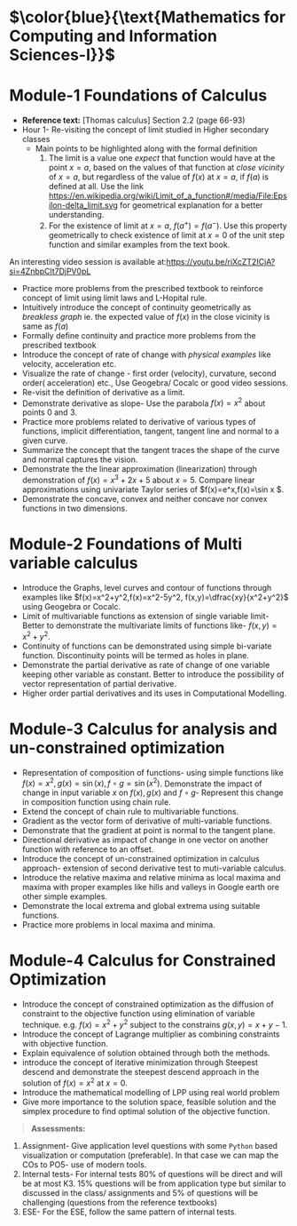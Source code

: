 # $\color{blue}{\text{Mathematics for Computing and Information Sciences-I}}$

# Module-1 Foundations of Calculus
- **Reference text:** [Thomas calculus] Section 2.2 (page 66-93)
- Hour 1- Re-visiting the concept of limit studied in Higher secondary classes 
  - Main points to be highlighted along with the formal definition
    1. The limit is a value one *expect* that function would have at the point $x=a$, based on the values of that function at *close vicinity* of $x=a$, but regardless of the value of $f(x)$ at $x=a$, if $f(a)$ is defined at all.
    Use the link <https://en.wikipedia.org/wiki/Limit_of_a_function#/media/File:Epsilon-delta_limit.svg> for   geometrical explanation for a better understanding.
    2. For the existence of limit at $x=a$, $f(a^+)=f(a^-)$. Use this property geometrically to check existence of limit at $x=0$ of the unit step function and similar examples from the text book.

 An interesting video session is available at:<https://youtu.be/riXcZT2ICjA?si=4ZnbpClt7DjPV0pL>
 
- Practice more problems from the prescribed textbook to reinforce concept of limit using limit laws and L-Hopital rule.
- Intuitively introduce the concept of continuity geometrically as *breakless graph* ie. the expected value of $f(x)$ in the close vicinity is same as $f(a)$
- Formally define continuity and practice more problems from the prescribed textbook
- Introduce the concept of rate of change with *physical examples* like velocity, acceleration etc.
- Visualize the rate of change - first order (velocity), curvature, second order( acceleration) etc., Use Geogebra/ Cocalc or good video sessions.
- Re-visit the definition of derivative as a limit.
- Demonstrate derivative as slope- Use the parabola $f(x)=x^2$ about points $0$ and $3$.
- Practice more problems related to derivative of various types of functions, implicit differentiation, tangent, tangent line and normal to a given curve.
- Summarize the concept that the tangent traces the shape of the curve and normal captures the vision.
- Demonstrate the the linear approximation (linearization) through demonstration of $f(x)=x^3+2x+5$ about $x=5$. Compare linear approximations using univariate Taylor series of $f(x)=e^x,f(x)=\sin x $.
- Demonstrate the concave, convex and neither concave nor convex functions in two dimensions.

# Module-2 Foundations of Multi variable calculus

- Introduce the Graphs, level curves and contour of functions through examples like $f(x)=x^2+y^2,f(x)=x^2-5y^2, f(x,y)=\dfrac{xy}{x^2+y^2}$ using Geogebra or Cocalc.
- Limit of multivariable functions as extension of single variable limit- Better to demonstrate the multivariate limits of functions like- $f(x,y)=x^2+y^2$.
- Continuity of functions can be demonstrated using simple bi-variate function. Discontinuity points will be termed as holes in plane.
- Demonstrate the partial derivative as rate of change of one variable keeping other variable as constant. Better to introduce the possibility of vector representation of partial derivative.
- Higher order partial derivatives and its uses in Computational Modelling.

# Module-3 Calculus for analysis and un-constrained optimization

- Representation of composition of functions- using simple functions like $f(x)=x^2, g(x)=\sin(x), f\circ g=\sin(x^2)$. Demonstrate the impact of change in input variable $x$ on $f(x),g(x)$ and $f\circ g$- Represent this change in composition function using chain rule.
- Extend the concept of chain rule to multivariable functions.
- Gradient as the vector form of derivative of multi-variable functions.
- Demonstrate that the gradient at point is normal to the tangent plane.
- Directional derivative as impact of change in one vector on another function with reference to an offset.
- Introduce the concept of un-constrained optimization in calculus approach- extension of second derivative test to muti-variable calculus.
- Introduce the relative maxima and relative minima as local maxima and maxima with proper examples like hills and valleys in Google earth ore other simple examples.
- Demonstrate the local extrema and global extrema using suitable functions.
- Practice more problems in local maxima and minima.

# Module-4 Calculus for Constrained Optimization

- Introduce the concept of constrained optimization as the diffusion of constraint to the objective function using elimination of variable technique. e.g. $f(x)=x^2+y^2$ subject to the constrains $g(x,y)=x+y-1$.
- Introduce the concept of Lagrange multiplier as combining constraints with objective function.
- Explain equivalence of solution obtained through both the methods.
- introduce the concept of iterative minimization through Steepest descend and demonstrate the steepest descend approach in the solution of $f(x)=x^2$ at $x=0$.
- Introduce the mathematical modelling of LPP using real world problem
- Give more importance to the solution space, feasible solution and the simplex procedure to find optimal solution of the objective function.

>**Assessments:**
 1. Assignment- Give application level questions with some `Python` based visualization or computation (preferable). In that case we can map the COs to PO5- use of modern tools.
 2. Internal tests- For internal tests 80% of questions will be direct and will be at most K3. 15% questions will be from application type but similar to discussed in the class/ assignments and 5% of questions will be challenging (questions from the reference textbooks)
 3. ESE- For the ESE, follow the same pattern of internal tests. 
